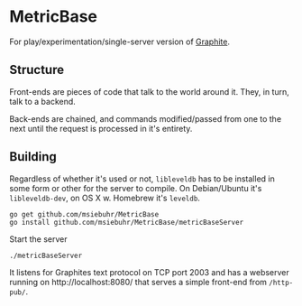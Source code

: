 MetricBase
==========

For play/experimentation/single-server version of
[Graphite](https://github.com/graphite-project).

Structure
---------

Front-ends are pieces of code that talk to the world around it. They, in turn,
talk to a backend.

Back-ends are chained, and commands modified/passed from one to the next until the
request is processed in it's entirety.

Building
--------

Regardless of whether it's used or not, `libleveldb` has to be installed in
some form or other for the server to compile. On Debian/Ubuntu it's
`libleveldb-dev`, on OS X w. Homebrew it's `leveldb`.

    go get github.com/msiebuhr/MetricBase
	go install github.com/msiebuhr/MetricBase/metricBaseServer

Start the server

    ./metricBaseServer

It listens for Graphites text protocol on TCP port 2003 and has a webserver
running on http://localhost:8080/ that serves a simple front-end from
`/http-pub/`.
